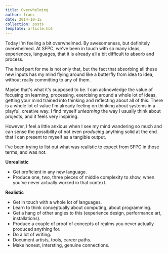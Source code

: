```yaml
---
title: Overwhelming
author: franc
date: 2014-10-15
collection: posts
template: article.hbt
---
```


Today I'm feeling a bit overwhelmed. By awesomeness, but definitely overwhelmed. At SFPC, we've been in touch with so many ideas, experiences, languages, that it is already all a bit difficult to absorb and process.

The hard part for me is not only that, but the fact that absorbing all these new inputs has my mind flying around like a butterfly from idea to idea, without really committing to any of them.

Maybe that's what it's supposed to be. I can acknowledge the value of focusing on learning, processing, exercising around a whole lot of ideas, getting your mind trained into thinking and reflecting about all of this. There is a whole lot of value I'm already feeling on thinking about systems in a playful, creative way. I find myself _unlearning_ the way I usually think about projects, and it feels very inspiring.

However, I feel a little anxious when I see my mind wandering so much and can sense the possibility of not even _producing_ anything solid at the end that I can present to myself as a tangible output.

I've been trying to list out what was realistic to expect from SFPC in those terms, and was not.

**Unrealistic**
+ Get proficient in any new language.
+ Produce one, two, three pieces of middle complexity to show, when you've never actually worked in that context.

**Realistic**
+ Get in touch with a whole lot of languages.
+ Learn to think conceptually about computing, about programming.
+ Get a hang of other angles to this (experience design, performance art, installations).
+ Produce a couple of proof of concepts of realms you never actually produced anything for.
+ Do a lot of writing.
+ Document artists, tools, career paths.
+ Make honest, intersting, genuine connections.